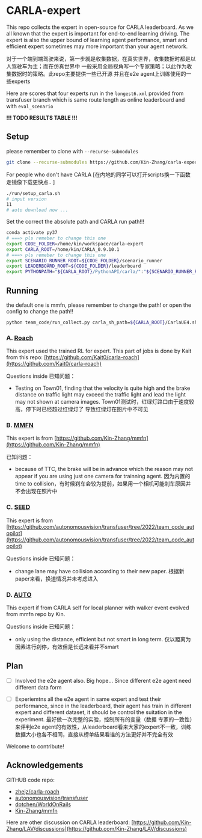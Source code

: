 # CARLA-expert

This repo collects the expert in open-source for CARLA leaderboard. As we all known that the expert is important for end-to-end learning driving. The expert is also the upper bound of learning agent performance, smart and efficient expert sometimes may more important than your agent network. 

对于一个端到端驾驶来说，第一步就是收集数据，在真实世界，收集数据时都是以人驾驶车为主；而在仿真世界中 一般采用全局视角写一个专家策略；以此作为收集数据时的策略。此repo主要提供一些已开源 并且在e2e agent上训练使用的一些experts

Here are scores that four experts run in the `longest6.xml` provided from transfuser branch which is same route length as online leaderboard and with `eval_scenario`


**!!! TODO RESULTS TABLE !!!**



## Setup

please remember to clone with `--recurse-submodules`

```bash
git clone --recurse-submodules https://github.com/Kin-Zhang/carla-expert
```

For people who don't have CARLA [在内地的同学可以打开scripts换一下函数 走镜像下载更快点.. ]

```bash
./run/setup_carla.sh
# input version
11
# auto download now ...
```

Set the correct the absolute path and CARLA run path!!!

```bash
conda activate py37
# ===> pls remeber to change this one
export CODE_FOLDER=/home/kin/workspace/carla-expert
export CARLA_ROOT=/home/kin/CARLA_0.9.10.1
# ===> pls remeber to change this one
export SCENARIO_RUNNER_ROOT=${CODE_FOLDER}/scenario_runner
export LEADERBOARD_ROOT=${CODE_FOLDER}/leaderboard
export PYTHONPATH="${CARLA_ROOT}/PythonAPI/carla/":"${SCENARIO_RUNNER_ROOT}":"${LEADERBOARD_ROOT}":"${CARLA_ROOT}/PythonAPI/carla/dist/carla-0.9.10-py3.7-linux-x86_64.egg":"${CODE_FOLDER}/team_code":${PYTHONPATH}
```

## Running
the default one is mmfn, please remember to change the path! or open the config to change the path!!
```bash
python team_code/run_collect.py carla_sh_path=${CARLA_ROOT}/CarlaUE4.sh absolute_path=${CODE_FOLDER}
```

### A. [Roach](https://github.com/zhejz/carla-roach)
This expert used the trained RL for expert. This part of jobs is done by Kait from this repo: [https://github.com/Kait0/carla-roach](https://github.com/Kait0/carla-roach)



Questions inside 已知问题：

- Testing on Town01, finding that the velocity is quite high and the brake distance on traffic light may exceed the traffic light and lead the light may not shown at camera images. Town01测试时，红绿灯路口由于速度较高，停下时已经超过红绿灯了 导致红绿灯在图片中不可见

### B. [MMFN](https://github.com/Kin-Zhang/mmfn)

This expert is from [https://github.com/Kin-Zhang/mmfn](https://github.com/Kin-Zhang/mmfn)



已知问题：

- because of TTC, the brake will be in advance which the reason may not appear if you are using just one camera for trainning agent. 因为内置的time to collision，有时候刹车会较为提前，如果用一个相机可能刹车原因并不会出现在照片中

### C. [SEED](https://github.com/autonomousvision/transfuser/tree/2022/team_code_autopilot)

This expert is from [https://github.com/autonomousvision/transfuser/tree/2022/team_code_autopilot](https://github.com/autonomousvision/transfuser/tree/2022/team_code_autopilot)



Questions inside 已知问题：

- change lane may have collision according to their new paper. 根据新paper来看，换道情况并未考虑进入

### D. [AUTO](https://github.com/carla-simulator/carla/blob/master/PythonAPI/carla/agents/navigation/local_planner.py)

This expert if from CARLA self for local planner with walker event evolved from mmfn repo by Kin.



Questions inside 已知问题：

- only using the distance, efficient but not smart in long term. 仅以距离为因素进行刹停，有效但是长远来看并不smart

## Plan

- [ ] Involved the e2e agent also. Big hope... Since different e2e agent need different data form
- [ ] Experiemtns all the e2e agent in same expert and test their performance, since in the leaderboard, their agent has train in different expert and different dataset, it should be control the suitation in the experiment. 最好做一次完整的实验，控制所有的变量（数据 专家的一致性） 来评判e2e agent的有效性，从leaderboard看来大家的expert不一致，训练数据大小也各不相同，直接从榜单结果看谁的方法更好并不完全有效


Welcome to contribute!

## Acknowledgements

GITHUB code repo:
- [zhejz/carla-roach](https://github.com/zhejz/carla-roach)
- [autonomousvision/transfuser](https://github.com/autonomousvision/transfuser)
- [dotchen/WorldOnRails](https://github.com/dotchen/WorldOnRails)
- [Kin-Zhang/mmfn](https://github.com/Kin-Zhang/mmfn)

Here are other discussion on CARLA leaderboard: [https://github.com/Kin-Zhang/LAV/discussions](https://github.com/Kin-Zhang/LAV/discussions)

